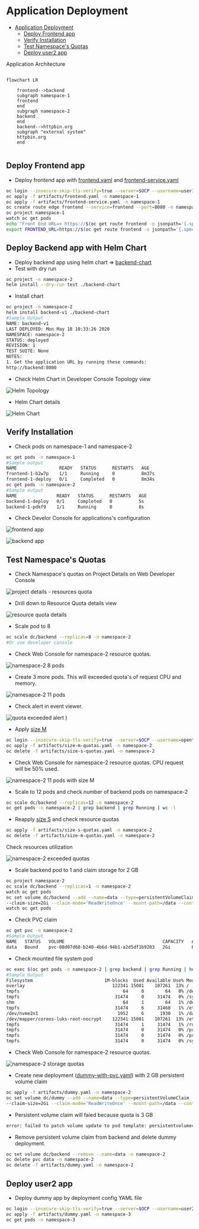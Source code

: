 # Application Deployment
<!-- TOC -->

- [Application Deployment](#application-deployment)
  - [Deploy Frontend app](#deploy-frontend-app)
  - [Verify Installation](#verify-installation)
  - [Test Namespace's Quotas](#test-namespaces-quotas)
  - [Deploy user2 app](#deploy-user2-app)

<!-- /TOC -->

Application Architecture


```mermaid

flowchart LR

    frontend-->backend
    subgraph namespace-1
    frontend
    end
    subgraph namespace-2
    backend
    end
    backend-->httpbin.org
    subgraph "external system"
    httpbin.org
    end
    
```



## Deploy Frontend app
- Deploy frontend app with [frontend.yaml](artifacts/frontend.yaml) and [frontend-service.yaml](artifacts/frontend-service.yaml)
```bash
oc login --insecure-skip-tls-verify=true --server=$OCP --username=user1
oc apply -f artifacts/frontend.yaml -n namespace-1
oc apply -f artifacts/frontend-service.yaml -n namespace-1
oc create route edge frontend --service=frontend --port=8080 -n namespace-1
oc project namespace-1
watch oc get pods
echo "Front End URL=> https://$(oc get route frontend -o jsonpath='{.spec.host}' -n namespace-1)"
export FRONTEND_URL=https://$(oc get route frontend -o jsonpath='{.spec.host}' -n namespace-1)
```

<!-- - Deploy backend app
```bash
oc login --insecure-skip-tls-verify=true --server=$OCP --username=user1
oc apply -f artifacts/backend.yaml -n namespace-2
oc apply -f artifacts/backend-service.yaml -n namespace-2
echo "Backend Internal End URL=> http://$(oc get svc backend  -o jsonpath='{.spec.ports[0].port}'  -n namespace-2)" 
```-->

## Deploy Backend app with Helm Chart
- Deploy backend app using helm chart => [backend-chart](backend-chart)
- Test with dry run 
```bash
oc project -n namespace-2
helm install --dry-run test ./backend-chart
```
- Install chart
```bash
oc project -n namespace-2
helm install backend-v1 ./backend-chart
#Sample Output
NAME: backend-v1
LAST DEPLOYED: Mon May 18 10:33:26 2020
NAMESPACE: namespace-2
STATUS: deployed
REVISION: 1
TEST SUITE: None
NOTES:
1. Get the application URL by running these commands:
http://backend:8080
```
- Check Helm Chart in Developer Console Topology view

![Helm Topology](images/developer-console-helm-topology.png )

- Helm Chart details

![Helm Chart](images/developer-console-helm-chart.png)

## Verify Installation
- Check pods on namespace-1 and namespace-2
```bash
oc get pods -n namespace-1
#Sample output
NAME                READY   STATUS      RESTARTS   AGE
frontend-1-b2w7p    1/1     Running     0          8m37s
frontend-1-deploy   0/1     Completed   0          8m34s
oc get pods -n namespace-2
#Sample output
NAME               READY   STATUS      RESTARTS   AGE
backend-1-deploy   0/1     Completed   0          5s
backend-1-pdkf9    1/1     Running     0          8s
```

- Check Develor Console for applications's configuration

![frontend app](images/frontend-app.png)

![backend app](images/backend-app.png)
  
## Test Namespace's Quotas
- Check Namespace's quotas on Project Details on Web Developer Console

![project details - resources quota](images/project-details-resource-quotas.png)

- Drill down to Resource Quota details view

![resource quota details](images/resource-quota-details.png)

- Scale pod to 8
```bash
oc scale dc/backend --replicas=8 -n namespace-2
#Or use developer console
```
- Check Web Console for namespace-2 resource quotas.

![namespace-2 8 pods](images/namespace-2-8-pods.png)

- Create 3 more pods. This will exceeded quota's of request CPU and memory.

![namesapce-2 11 pods](images/namespace-2-11-pods.png)

- Check alert in event viewer.

![quota exceeded alert](images/quota-exceeded-alert.png)
)
- Apply [size M](artifacts/size-m-quotas.yaml) 
```bash
oc login --insecure-skip-tls-verify=true --server=$OCP --username=opentlc-mgr
oc apply -f artifacts/size-m-quotas.yaml -n namespace-2
oc delete -f artifacts/size-s-quotas.yaml -n namespace-2
```
- Check Web Console for namespace-2 resource quotas. CPU request will be 50% used.

![namespace-2 11 pods with size M](images/namespace-2-size-m-11-pods.png)

- Scale to 12 pods and check number of backend pods on namespace-2
```bash
oc scale dc/backend --replicas=12 -n namespace-2
oc get pods -n namespace-2 | grep backend | grep Running | wc -l
```

- Reapply [size S](artifacts/size-s-quotas.yaml) and check resource quotas
```bash
oc apply -f artifacts/size-s-quotas.yaml -n namespace-2
oc delete -f artifacts/size-m-quotas.yaml -n namespace-2
```

Check resources utilization

![namespace-2 exceeded quotas](images/namespace-2-exceeded-quotas.png)

- Scale backend pod to 1 and claim storage for 2 GB
```bash
oc project namespace-2
oc scale dc/backend --replicas=1 -n namespace-2
watch oc get pods
oc set volume dc/backend --add --name=data --type=persistentVolumeClaim --claim-name=data \
--claim-size=2Gi --claim-mode='ReadWriteOnce' --mount-path=/data --containers=backend -n namespace-2
watch oc get pods
```
- Check PVC claim
```bash
oc get pvc -n namespace-2
#Sample Output
NAME   STATUS   VOLUME                                     CAPACITY   ACCESS MODES   STORAGECLASS   AGE
data   Bound    pvc-08d07d60-b240-4b6d-94b1-a2d5df1b9203   2Gi        RWO            gp2            7m17s
```
- Check mounted file system pod
```bash
oc exec $(oc get pods -n namespace-2 | grep backend | grep Running | head -n 1 | awk '{print $1}') -- df -m
#Sample Output
Filesystem                           1M-blocks  Used Available Use% Mounted on
overlay                                 122341 15081    107261  13% /
tmpfs                                       64     0        64   0% /dev
tmpfs                                    31474     0     31474   0% /sys/fs/cgroup
shm                                         64     1        64   1% /dev/shm
tmpfs                                    31474     6     31468   1% /etc/passwd
/dev/nvme2n1                              1952     6      1930   1% /data
/dev/mapper/coreos-luks-root-nocrypt    122341 15081    107261  13% /etc/hosts
tmpfs                                    31474     1     31474   1% /run/secrets/kubernetes.io/serviceaccount
tmpfs                                    31474     0     31474   0% /proc/acpi
tmpfs                                    31474     0     31474   0% /proc/scsi
tmpfs                                    31474     0     31474   0% /sys/firmware
```
- Check Web Console for namespace-2 resource quotas.

![namespace-2 storage quotas](images/namespace-2-storage-quotas.png)

- Create new deployment ([dummy-with-pvc.yaml](artifacts/dummy-with-pvc.yaml)) with 2 GB persistent volume claim
```bash
oc apply -f artifacts/dummy.yaml -n namespace-2
oc set volume dc/dummy --add --name=data --type=persistentVolumeClaim --claim-name=data2 \
--claim-size=2Gi --claim-mode='ReadWriteOnce' --mount-path=/data --containers=dummy -n namespace-2
```
- Persistent volume claim will faied because quota is 3 GB
```bash
error: failed to patch volume update to pod template: persistentvolumeclaims "data2" is forbidden: exceeded quota: size-s-quotas, requested: requests.storage=2Gi, used: requests.storage=2Gi, limited: requests.storage=3Gi
```
- Remove persistent volume claim from backend and delete dummy deployment.
```bash
oc set volume dc/backend --remove --name=data -n namespace-2
oc delete pvc data -n namespace-2
oc delete -f artifacts/dummy.yaml -n namespace-2
```

## Deploy user2 app
- Deploy dummy app by deployment config YAML file
```bash
oc login --insecure-skip-tls-verify=true --server=$OCP --username=user2
oc apply -f artifacts/dummy.yaml -n namespace-3
oc get pods -n namespace-3
```